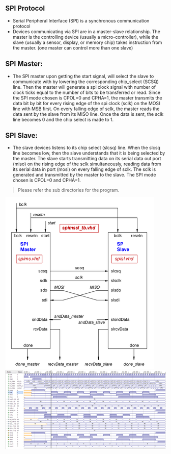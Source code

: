 ## SPI Protocol
- Serial Peripheral Interface (SPI) is a synchronous communication protocol
- Devices communicating via SPI are in a master-slave relationship. The master is the
controlling device (usually a micro-controller), while the slave (usually a sensor, display, or
memory chip) takes instruction from the master. (one master can control more than one slave)

## SPI Master:
- The SPI master upon getting the start signal, will select the slave to communicate with
by lowering the corresponding chip_select (SCSQ) line. Then the master will generate a spi
clock signal with number of clock ticks equal to the number of bits to be transferred or read.
Since the SPI mode chosen is CPOL=0 and CPHA=1, the master transmits the data bit by bit
for every rising edge of the spi clock (sclk) on the MOSI line with MSB first. On every falling
edge of sclk, the master reads the data sent by the slave from its MISO line. Once the data is
sent, the sclk line becomes 0 and the chip select is made to 1.

## SPI Slave:
- The slave devices listens to its chip select (slcsq) line. When the slcsq line becomes
low, then the slave understands that it is being selected by the master. The slave starts
transmitting data on its serial data out port (miso) on the rising edge of the sclk
simultaneously, reading data from its serial data in port (mosi) on every falling edge of sclk.
The sclk is generated and transmitted by the master to the slave. The SPI mode chosen is
CPOL=0 and CPHA=1.

> Please refer the sub directories for the program.

![Alt text](https://github.com/deepakravibabu/VHDL/blob/master/SPI/Simulation_Waveform/spi.png)
![spi_ms_wavf](https://github.com/deepakravibabu/VHDL/blob/master/SPI/Simulation_Waveform/spi_ms_sl.png)
